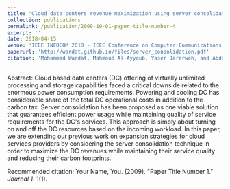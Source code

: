 ```yaml
---
title: "Cloud data centers revenue maximization using server consolidation: Modeling and evaluation."
collection: publications
permalink: /publication/2009-10-01-paper-title-number-4
excerpt: ''
date: 2018-04-15
venue: 'IEEE INFOCOM 2018 - IEEE Conference on Computer Communications Workshops (INFOCOM WKSHPS Honolulu, HI, USA'
paperurl: 'http://wardat.github.io/files/server_consolidation.pdf'
citation: 'Mohammad Wardat, Mahmoud Al-Ayyoub, Yaser Jararweh, and Abdallah A. Khreishah."Cloud data centers revenue maximization using server consolidation: Modeling and evaluation." IEEE INFOCOM 2018-IEEE Conference on Computer Communications Workshops (INFOCOM WKSHPS). IEEE, 2018.'
---
```

Abstract: Cloud based data centers (DC) offering of virtually unlimited processing and storage capabilities faced a critical downside related to the enormous power consumption requirements. Powering and cooling DC has considerable share of the total DC operational costs in addition to the carbon tax. Server consolidation has been proposed as one viable solution that guarantees efficient power usage while maintaining quality of service requirements for the DC's services. This approach is simply about turning on and off the DC resources based on the incoming workload. In this paper, we are extending our previous work on expansion strategies for cloud services providers by considering the server consolidation technique in order to maximize the DC revenues while maintaining their service quality and reducing their carbon footprints.

<!-- [Download paper here](http://wardat.github.io/files/server_consolidation.pdf) -->

Recommended citation: Your Name, You. (2009). "Paper Title Number 1." <i>Journal 1</i>. 1(1).